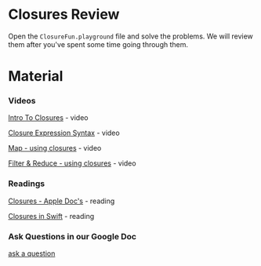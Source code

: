 # Closures Review

Open the `ClosureFun.playground` file and solve the problems. We will review them after you've spent some time going through them.



# Material

### Videos

[Intro To Closures](https://youtu.be/bEOtJ1bC0nk) - video

[Closure Expression Syntax](https://youtu.be/JztqpRJ6fsw) - video

[Map - using closures](https://youtu.be/Q3wfJCfxhnw) - video

[Filter & Reduce - using closures](https://youtu.be/ievEyDNq2WU) - video


### Readings

[Closures - Apple Doc's](https://developer.apple.com/library/content/documentation/Swift/Conceptual/Swift_Programming_Language/Closures.html) - reading

[Closures in Swift](https://www.hackingwithswift.com/read/0/21/closures) - reading


### Ask Questions in our Google Doc

[ask a question](https://docs.google.com/a/flatironschool.com/document/d/1o1w-cxYVf4tpZ52jP_vad7VhyGtmtOFQDxZZvn2ayqo/edit?usp=sharing)